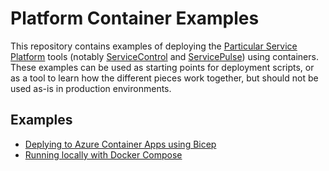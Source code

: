 # Platform Container Examples

This repository contains examples of deploying the [Particular Service Platform](https://docs.particular.net/platform/) tools (notably [ServiceControl](https://docs.particular.net/servicecontrol/) and [ServicePulse](https://docs.particular.net/servicepulse/)) using containers. These examples can be used as starting points for deployment scripts, or as a tool to learn how the different pieces work together, but should not be used as-is in production environments.

## Examples

* [Deplying to Azure Container Apps using Bicep](/azure-container-apps/)
* [Running locally with Docker Compose](/docker-compose/)
